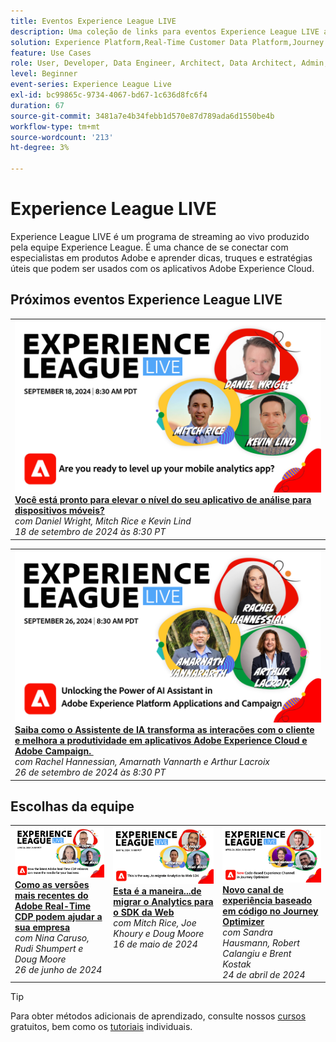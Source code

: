 ```yaml
---
title: Eventos Experience League LIVE
description: Uma coleção de links para eventos Experience League LIVE anteriores
solution: Experience Platform,Real-Time Customer Data Platform,Journey Optimizer,Experience Manager,Target,Audience Manager,Analytics
feature: Use Cases
role: User, Developer, Data Engineer, Architect, Data Architect, Admin, Leader
level: Beginner
event-series: Experience League Live
exl-id: bc99865c-9734-4067-bd67-1c636d8fc6f4
duration: 67
source-git-commit: 3481a7e4b34febb1d570e87d789ada6d1550be4b
workflow-type: tm+mt
source-wordcount: '213'
ht-degree: 3%

---
```


# Experience League LIVE 

Experience League LIVE é um programa de streaming ao vivo produzido pela equipe Experience League.  É uma chance de se conectar com especialistas em produtos Adobe e aprender dicas, truques e estratégias úteis que podem ser usados com os aplicativos Adobe Experience Cloud.

<div id="upcoming-events">

## Próximos eventos Experience League LIVE

<table>
<tr>

<td style="vertical-align: top;"><a href="episodes/exl-live-episode-09-18-24.md">
      <img alt="Experience League LIVE 28 DE agosto" src="episodes/assets/WebBanner-09-18-2024.jpg">
    </a>
    <div>
      <a href="episodes/exl-live-episode-09-18-24.md">
        <strong>Você está pronto para elevar o nível do seu aplicativo de análise para dispositivos móveis?</strong>
      </a>
      <br/><em>com Daniel Wright, Mitch Rice e Kevin Lind</em>
      <br/><em>18 de setembro de 2024 às 8:30 PT</em>
    </div>
  </td>
</tr>
</table>
<table>
<tr>

<td style="vertical-align: top;"><a href="episodes/exl-live-episode-09-26-24.md">
      <img alt="Experience League LIVE 28 DE agosto" src="episodes/assets/WebBanner-09-26-2024.png">
    </a>
    <div>
      <a href="episodes/exl-live-episode-09-18-24.md">
        <strong>Saiba como o Assistente de IA transforma as interações com o cliente e melhora a produtividade em aplicativos Adobe Experience Cloud e Adobe Campaign. </strong>
      </a>
      <br/><em>com Rachel Hannessian, Amarnath Vannarth e Arthur Lacroix</em>
      <br/><em>26 de setembro de 2024 às 8:30 PT</em>
    </div>
  </td>
</tr>
</table>

</div>

<div id="recs-overview-body-1"></div>
<div id="recs-overview-body-2"></div>
<div id="recs-overview-body-3"></div>
<div id="recs-overview-body-4"></div>
<div id="recs-overview-body-5"></div>
<div id="recs-overview-body-6"></div>

<div id="past-events">


</div>

## Escolhas da equipe

<table style="max-width: 1214px;">

<tr>
  <td style="vertical-align: top;"><a href="episodes/exl-live-episode-06-26-24.md">
      <img alt="Experience League LIVE 21 de abril" src="episodes/assets/WebBanner-June26-2024.jpg">
    </a>
    <div>
      <a href="episodes/exl-live-episode-06-26-24.md">
        <strong>Como as versões mais recentes do Adobe Real-Time CDP podem ajudar a sua empresa</strong>
      </a>
      <br/><em>com Nina Caruso, Rudi Shumpert e Doug Moore</em>
      <br/><em>26 de junho de 2024</em>
    </div>
  </td>

<td style="vertical-align: top;">
    <a href="episodes/exl-live-episode-05-16-24.md">
      <img alt="Experience League LIVE ep8" src="episodes/assets/WebBanner-May16-2024.jpg">
    </a>
    <div>
      <a href="episodes/exl-live-episode-05-16-24.md"><strong>Esta é a maneira...de migrar o Analytics para o SDK da Web</strong></a>
      <br/><em>com Mitch Rice, Joe Khoury e Doug Moore</em>
      <br/><em>16 de maio de 2024</em>
    </div>
  </td>

<td style="vertical-align: top;">
    <a href="episodes/exl-live-episode-05-26-22.md">
      <img alt="Experience League LIVE 26 de maio" src="episodes/assets/WebBanner-Apr24-2024.jpg">
    </a>
    <div>
      <a href="episodes/exl-live-episode-04-24-24.md">
        <strong>Novo canal de experiência baseado em código no Journey Optimizer</strong>
      </a>
      <br/><em>com Sandra Hausmann, Robert Calangiu e Brent Kostak</em>
      <br/><em>24 de abril de 2024</em>
    </div>
  </td>
  </tr>

</table>


>[!TIP]
>
>Para obter métodos adicionais de aprendizado, consulte nossos [cursos](https://experienceleague.adobe.com/?lang=pt-BR#dashboard/learning) gratuitos, bem como os [tutoriais](https://experienceleague.adobe.com/docs/home-tutorials.html?lang=pt-BR) individuais.
